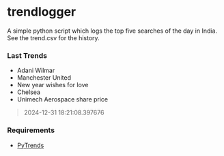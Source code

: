 # trendlogger
A simple python script which logs the top five searches of the day in India.<br>See the trend.csv for the history.<br>

<!-- Last Trends -->
### Last Trends
* Adani Wilmar
* Manchester United
* New year wishes for love
* Chelsea
* Unimech Aerospace share price
> 2024-12-31 18:21:08.397676

<!-- Requirements -->
### Requirements
* [PyTrends](https://github.com/dreyco676/pytrends)
